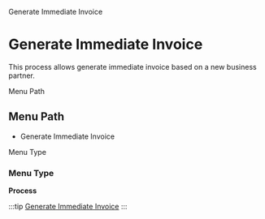 
Generate Immediate Invoice
# Generate Immediate Invoice


This process allows generate immediate invoice based on a new business partner.

Menu Path
## Menu Path



- Generate Immediate Invoice

Menu Type
### Menu Type

**Process**


:::tip
[Generate Immediate Invoice](functional-guide/process/process-c_pos-generate-immediate-invoice.md)
:::